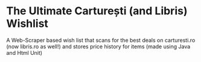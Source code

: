 # The Ultimate Carturești (and Libris) Wishlist
A Web-Scraper based wish list that scans for the best deals on carturesti.ro (now libris.ro as well!) and stores price history for items (made using Java and Html Unit)
